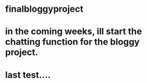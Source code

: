 # finalbloggyproject
# in the coming weeks, ill start the chatting function for the bloggy project.
# last test....
